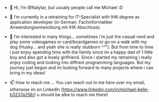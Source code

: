- 👋 Hi, I’m @Nalytar, but usually people call me Michael :D

- 🌱 I’m currently in a retraining for IT-Specialist with IHK-degree as application developer (in German: Fachinformatiker Anwendungsentwicklung mit IHK Abschluss).

- 👀 I’m interested in many things... sometimes i'm just the casual nerd and play some videogames or card/boardgames
 or go on a walk with my dog (Husky... and yeah she is really stubborn ^^").
 But from time to time i just enjoy spending time with the family since im a happy dad of 1 little boy and also got a lovely girlfriend.
 Since i started my retraining i really enjoy coding and looking into diffrent programming languages.
 But my journey just begun and im looking forward to many projects where i can bring in my ideas!
 
- 📫 How to reach me ... You can reach out to me here over my email, otherwise im on LinkedIn (https://www.linkedin.com/in/michael-kelle-b3237a256/) u should be albe to reach me there!


<!---
Nalytar/Nalytar is a ✨ special ✨ repository because its `README.md` (this file) appears on your GitHub profile.
You can click the Preview link to take a look at your changes.
--->
